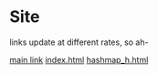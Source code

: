 # Site

links update at different rates, so ah-

[main link](https://sage-etcher.github.io/leaf-c-utilities)
[index.html](https://sage-etcher.github.io/leaf-c-utilities/index.html)
[hashmap_h.html](https://sage-etcher.github.io/leaf-c-utilities/doc-pages/hashmap/hashmap_h.html)
